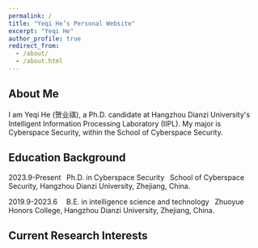 ```yaml
---
permalink: /
title: "Yeqi He’s Personal Website"
excerpt: "Yeqi He"
author_profile: true
redirect_from: 
  - /about/
  - /about.html
---
```


About Me
------

I am Yeqi He (贺业祺), a Ph.D. candidate at Hangzhou Dianzi University's Intelligent Information Processing Laboratory (IIPL).​ My major is Cyberspace Security, within the School of Cyberspace Security.

Education Background
------
2023.9-Present &ensp;Ph.D. in Cyberspace Security &ensp;School of Cyberspace Security, Hangzhou Dianzi University, Zhejiang, China.

2019.9-2023.6  &ensp;&ensp;B.E. in intelligence science and technology &ensp;Zhuoyue Honors College, Hangzhou Dianzi University, Zhejiang, China.


Current Research Interests
------
